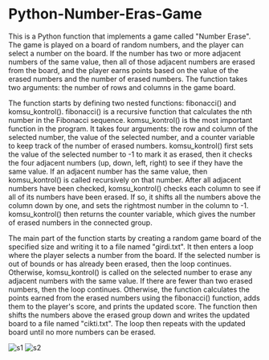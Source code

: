 # Python-Number-Eras-Game
This is a Python function that implements a game called "Number Erase". The game is played on a board of random numbers, and the player can select a number on the board. If the number has two or more adjacent numbers of the same value, then all of those adjacent numbers are erased from the board, and the player earns points based on the value of the erased numbers and the number of erased numbers. The function takes two arguments: the number of rows and columns in the game board.

The function starts by defining two nested functions: fibonacci() and komsu_kontrol(). fibonacci() is a recursive function that calculates the nth number in the Fibonacci sequence. komsu_kontrol() is the most important function in the program. It takes four arguments: the row and column of the selected number, the value of the selected number, and a counter variable to keep track of the number of erased numbers. komsu_kontrol() first sets the value of the selected number to -1 to mark it as erased, then it checks the four adjacent numbers (up, down, left, right) to see if they have the same value. If an adjacent number has the same value, then komsu_kontrol() is called recursively on that number. After all adjacent numbers have been checked, komsu_kontrol() checks each column to see if all of its numbers have been erased. If so, it shifts all the numbers above the column down by one, and sets the rightmost number in the column to -1. komsu_kontrol() then returns the counter variable, which gives the number of erased numbers in the connected group.

The main part of the function starts by creating a random game board of the specified size and writing it to a file named "girdi.txt". It then enters a loop where the player selects a number from the board. If the selected number is out of bounds or has already been erased, then the loop continues. Otherwise, komsu_kontrol() is called on the selected number to erase any adjacent numbers with the same value. If there are fewer than two erased numbers, then the loop continues. Otherwise, the function calculates the points earned from the erased numbers using the fibonacci() function, adds them to the player's score, and prints the updated score. The function then shifts the numbers above the erased group down and writes the updated board to a file named "cikti.txt". The loop then repeats with the updated board until no more numbers can be erased.

![s1](https://user-images.githubusercontent.com/96316375/232332244-95006ee2-4e04-4eb6-9836-c03c1b8d5775.png)
![s2](https://user-images.githubusercontent.com/96316375/232332246-c4a2ba29-fdb1-4a44-9d91-150786ec6546.png)
